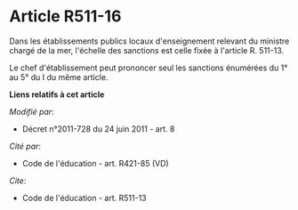 # Article R511-16

Dans les établissements publics locaux d'enseignement relevant du ministre chargé de la mer, l'échelle des sanctions est
celle fixée à l'article R. 511-13. 

Le chef d'établissement peut prononcer seul les sanctions énumérées du 1° au 5° du I du même article.

**Liens relatifs à cet article**

_Modifié par_:

  - Décret n°2011-728 du 24 juin 2011 - art. 8

_Cité par_:

  - Code de l'éducation - art. R421-85 (VD)

_Cite_:

  - Code de l'éducation - art. R511-13
